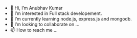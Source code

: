 - 👋 Hi, I’m Anubhav Kumar
- 👀 I’m interested in Full stack developement.
- 🌱 I’m currently learning node.js, express.js and mongodb.
- 💞️ I’m looking to collaborate on ...
- 📫 How to reach me ...

<!---
Anubhav0347/Anubhav0347 is a ✨ special ✨ repository because its `README.md` (this file) appears on your GitHub profile.
You can click the Preview link to take a look at your changes.
--->
